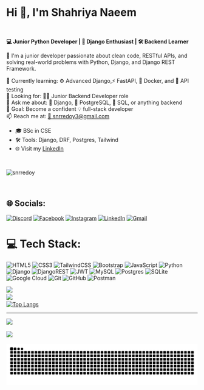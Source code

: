 <h1 align="left">Hi 👋, I'm Shahriya Naeem</h1> <br>

**💻 Junior Python Developer | 🌱 Django Enthusiast | 🛠️ Backend Learner**

🚀 I'm a junior developer passionate about clean code, RESTful APIs, and solving real-world problems with Python, Django, and Django REST Framework.

🧠 Currently learning: ⚙️ Advanced Django,⚡ FastAPI, 🐳 Docker, and 🧪 API testing  
💼 Looking for: 👨‍💻  Junior Backend Developer role  
💬 Ask me about: 🐍 Django, 🐘 PostgreSQL, 🧾 SQL, or anything backend  
🎯 Goal: Become a confident 💡 full-stack developer  
📫 Reach me at: [📩 snrredoy3@gmail.com](mailto:snrredoy3@gmail.com)

- 🎓 BSc in CSE
- 🛠️ Tools: Django, DRF, Postgres, Tailwind
- 🌐 Visit my [LinkedIn](https://linkedin.com/in/shahriya-naeem)
<br>

<p align="left"> <img src="https://komarev.com/ghpvc/?username=snrredoy&label=Profile%20views&color=0e75b6&style=flat" alt="snrredoy" /> </p><br>

## 🌐 Socials:
[![Discord](https://img.shields.io/badge/Discord-%237289DA.svg?logo=discord&logoColor=white)](https://discord.gg/ZqHDmt2b) 
[![Facebook](https://img.shields.io/badge/Facebook-%231877F2.svg?logo=Facebook&logoColor=white)](https://facebook.com/snrredoy3) 
[![Instagram](https://img.shields.io/badge/Instagram-%23E4405F.svg?logo=Instagram&logoColor=white)](https://instagram.com/snr_redoy) 
[![LinkedIn](https://img.shields.io/badge/LinkedIn-%230077B5.svg?logo=linkedin&logoColor=white)](https://linkedin.com/in/shahriya-naeem)
[![Gmail](https://img.shields.io/badge/Gmail-D14836?logo=gmail&logoColor=white)](mailto:snrredoy3@gmail.com)
<br>
 
# 💻 Tech Stack:

![HTML5](https://img.shields.io/badge/html5-%23E34F26.svg?style=for-the-badge&logo=html5&logoColor=white) 
![CSS3](https://img.shields.io/badge/css3-%231572B6.svg?style=for-the-badge&logo=css3&logoColor=white) 
![TailwindCSS](https://img.shields.io/badge/tailwindcss-%2338B2AC.svg?style=for-the-badge&logo=tailwind-css&logoColor=white) 
![Bootstrap](https://img.shields.io/badge/bootstrap-%238511FA.svg?style=for-the-badge&logo=bootstrap&logoColor=white) 
![JavaScript](https://img.shields.io/badge/javascript-%23323330.svg?style=for-the-badge&logo=javascript&logoColor=%23F7DF1E) 
![Python](https://img.shields.io/badge/python-3670A0?style=for-the-badge&logo=python&logoColor=ffdd54) 
![Django](https://img.shields.io/badge/django-%23092E20.svg?style=for-the-badge&logo=django&logoColor=white) 
![DjangoREST](https://img.shields.io/badge/DJANGO-REST-ff1709?style=for-the-badge&logo=django&logoColor=white&color=ff1709&labelColor=gray) 
![JWT](https://img.shields.io/badge/JWT-black?style=for-the-badge&logo=JSON%20web%20tokens) 
![MySQL](https://img.shields.io/badge/mysql-4479A1.svg?style=for-the-badge&logo=mysql&logoColor=white) 
![Postgres](https://img.shields.io/badge/postgres-%23316192.svg?style=for-the-badge&logo=postgresql&logoColor=white) 
![SQLite](https://img.shields.io/badge/sqlite-%2307405e.svg?style=for-the-badge&logo=sqlite&logoColor=white) 
![Google Cloud](https://img.shields.io/badge/GoogleCloud-%234285F4.svg?style=for-the-badge&logo=google-cloud&logoColor=white) 
![Git](https://img.shields.io/badge/git-%23F05033.svg?style=for-the-badge&logo=git&logoColor=white) 
![GitHub](https://img.shields.io/badge/github-%23121011.svg?style=for-the-badge&logo=github&logoColor=white) 
![Postman](https://img.shields.io/badge/Postman-FF6C37?style=for-the-badge&logo=postman&logoColor=white)



![](https://github-readme-stats.vercel.app/api?username=snrredoy&theme=dark&hide_border=false&include_all_commits=false&count_private=true)<br/>
![](https://nirzak-streak-stats.vercel.app/?user=snrredoy&theme=dark&hide_border=false)<br/>
[![Top Langs](https://github-readme-stats.vercel.app/api/top-langs/?username=snrredoy&hide=html,css&theme=dark&hide_border=false)](https://github.com/snrredoy)



---
[![](https://visitcount.itsvg.in/api?id=snrredoy&icon=0&color=0)](https://visitcount.itsvg.in)
 
  
![](https://quotes-github-readme.vercel.app/api?type=horizontal&theme=radical)

<img src="https://raw.githubusercontent.com/snrredoy/snrredoy/output/snake.svg" alt="Snake animation" />

###
